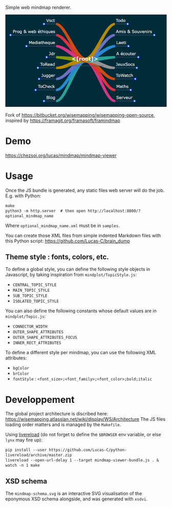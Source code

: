 Simple web mindmap renderer.

![Screenshot of a rendered mindmap](screenshot.png)

Fork of https://bitbucket.org/wisemapping/wisemapping-open-source, inspired by https://framagit.org/framasoft/framindmap


# Demo

https://chezsoi.org/lucas/mindmap/mindmap-viewer


# Usage

Once the JS bundle is generated, any static files web server will do the job.
E.g. with Python:

    make
    python3 -m http.server  # then open http://localhost:8000/?optional_mindmap_name

Where `optional_mindmap_name.xml` must be in `samples`.

You can create those XML files from simple indented Markdown files with this Python script: https://github.com/Lucas-C/brain_dump

## Theme style : fonts, colors, etc.

To define a global style, you can define the following style objects in Javascript, by taking inspiration from `mindplot/TopicStyle.js`:

- `CENTRAL_TOPIC_STYLE`
- `MAIN_TOPIC_STYLE`
- `SUB_TOPIC_STYLE`
- `ISOLATED_TOPIC_STYLE`

You can also define the following constants whose default values are in `mindplot/Topic.js`:

- `CONNECTOR_WIDTH`
- `OUTER_SHAPE_ATTRIBUTES`
- `OUTER_SHAPE_ATTRIBUTES_FOCUS`
- `INNER_RECT_ATTRIBUTES`

To define a different style per mindmap, you can use the following XML attributes:

- `bgColor`
- `brColor`
- `fontStyle` : `<font_size>;<font_family>;<font_color>;bold;italic`


# Developpement

The global project architecture is discribed here: https://wisemapping.atlassian.net/wiki/display/WS/Architecture
The JS files loading order matters and is managed by the `Makefile`.

Using [livereload](https://github.com/lepture/python-livereload) (do not forget to define the `$BROWSER` env variable, or else `lynx` may fire up):

    pip install --user https://github.com/Lucas-C/python-livereload/archive/master.zip
    livereload --open-url-delay 1 --target mindmap-viewer-bundle.js . & watch -n 1 make

## XSD schema

The `mindmap-schema.svg` is an interactive SVG visualisation of the eponymous XSD schema alongside, and was generated with `xsdvi`.

<!--
TODO:
- visually:
  * provide control on how "packed" is the mindmap
  * viewport mess: mindmap peu dépasser au démarrage + resizing small->big pas supporté
  * keystrokes are captured (ex: CTRL+ALT+I, CTRL+H) : why ???
  * add srcCtrlPoint/destCtrlPoint to relationships
- publish Python code on pypi
- try another syntax parser than pyparsing
- `Synchronous XMLHttpRequest` warning comes from the way XML mindmaps are loaded in LocalStorageManager.js
- restore unit tests from repo history
-->
